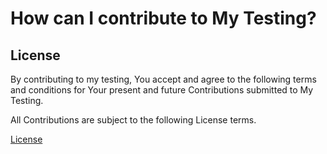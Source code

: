 # How can I contribute to My Testing?

## License

By contributing to my testing, You accept and agree to the following terms and conditions for Your present and future Contributions submitted to My Testing.

All Contributions are subject to the following License terms.

[License](https://github.com/Afedra/mytest/blob/master/LICENSE)
